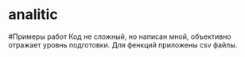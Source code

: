 # analitic
#Примеры работ
Код не сложный, но написан мной, объективно отражает уровнь подготовки.
Для фенкций приложены csv файлы.
